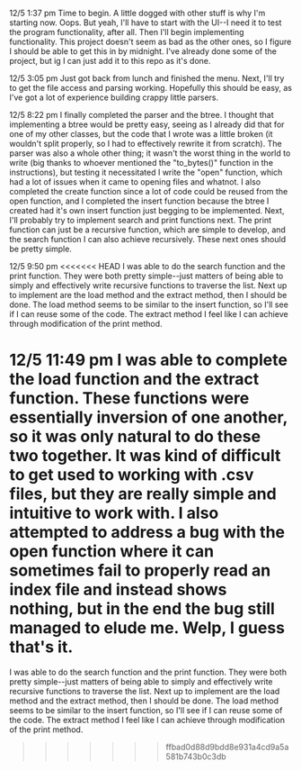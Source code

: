12/5 1:37 pm
Time to begin. A little dogged with other stuff is why I'm starting now. Oops. But yeah, I'll have to start with the UI--I need it to test the program functionality, after all. Then I'll begin implementing functionality. This project doesn't seem as bad as the other ones, so I figure I should be able to get this in by midnight. I've already done some of the project, but ig I can just add it to this repo as it's done.

12/5 3:05 pm
Just got back from lunch and finished the menu. Next, I'll try to get the file access and parsing working. Hopefully this should be easy, as I've got a lot of experience building crappy little parsers.

12/5 8:22 pm
I finally completed the parser and the btree. I thought that implementing a btree would be pretty easy, seeing as I already did that for one of my other classes, but the code that I wrote was a little broken (it wouldn't split properly, so I had to effectively rewrite it from scratch). The parser was also a whole other thing; it wasn't the worst thing in the world to write (big thanks to whoever mentioned the "to_bytes()" function in the instructions), but testing it necessitated I write the "open" function, which had a lot of issues when it came to opening files and whatnot. I also completed the create function since a lot of code could be reused from the open function, and I completed the insert function because the btree I created had it's own insert function just begging to be implemented. Next, I'll probably try to implement search and print functions next. The print function can just be a recursive function, which are simple to develop, and the search function I can also achieve recursively. These next ones should be pretty simple.

12/5 9:50 pm
<<<<<<< HEAD
I was able to do the search function and the print function. They were both pretty simple--just matters of being able to simply and effectively write recursive functions to traverse the list. Next up to implement are the load method and the extract method, then I should be done. The load method seems to be similar to the insert function, so I'll see if I can reuse some of the code. The extract method I feel like I can achieve through modification of the print method.

12/5 11:49 pm
I was able to complete the load function and the extract function. These functions were essentially inversion of one another, so it was only natural to do these two together. It was kind of difficult to get used to working with .csv files, but they are really simple and intuitive to work with. I also attempted to address a bug with the open function where it can sometimes fail to properly read an index file and instead shows nothing, but in the end the bug still managed to elude me. Welp, I guess that's it.
=======
I was able to do the search function and the print function. They were both pretty simple--just matters of being able to simply and effectively write recursive functions to traverse the list. Next up to implement are the load method and the extract method, then I should be done. The load method seems to be similar to the insert function, so I'll see if I can reuse some of the code. The extract method I feel like I can achieve through modification of the print method.
>>>>>>> ffbad0d88d9bdd8e931a4cd9a5a581b743b0c3db
